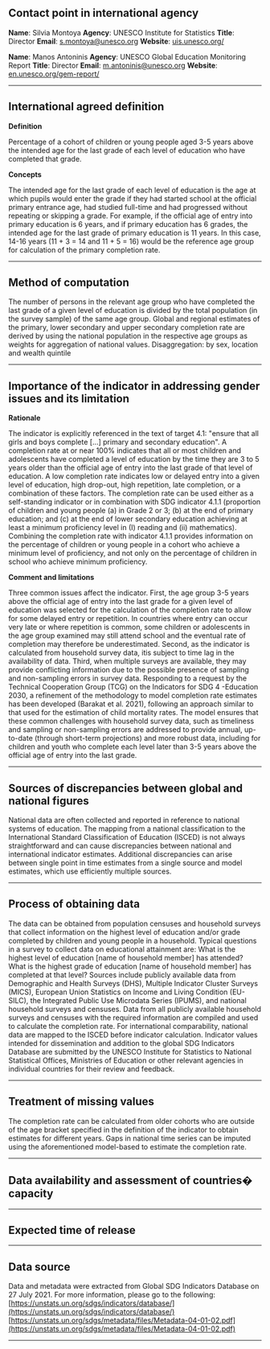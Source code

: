 ## Contact point in international agency

**Name**: Silvia Montoya
**Agency**: UNESCO Institute for Statistics
**Title**: Director
**Email**: [s.montoya@unesco.org](mailto:s.montoya@unesco.org)
**Website**: [uis.unesco.org/](http://uis.unesco.org/)

**Name**: Manos Antoninis
**Agency**: UNESCO Global Education Monitoring Report
**Title**: Director
**Email**: [m.antoninis@unesco.org](mailto:m.antoninis@unesco.org)
**Website**: [en.unesco.org/gem-report/](https://en.unesco.org/gem-report/)

---

## International agreed definition

**Definition**

Percentage of a cohort of children or young people aged 3-5 years above the intended age for the last grade of each level of education who have completed that grade.

**Concepts**

The intended age for the last grade of each level of education is the age at which pupils would enter the grade if they had started school at the official primary entrance age, had studied full-time and had progressed without repeating or skipping a grade. For example, if the official age of entry into primary education is 6 years, and if primary education has 6 grades, the intended age for the last grade of primary education is 11 years. In this case, 14-16 years \(11 + 3 = 14 and 11 + 5 = 16\) would be the reference age group for calculation of the primary completion rate.

---

## Method of computation

The number of persons in the relevant age group who have completed the last grade of a given level of education is divided by the total population \(in the survey sample\) of the same age group. Global and regional estimates of the primary, lower secondary and upper secondary completion rate are derived by using the national population in the respective age groups as weights for aggregation of national values. Disaggregation: by sex, location and wealth quintile

---

## Importance of the indicator in addressing gender issues and its limitation

**Rationale**

The indicator is explicitly referenced in the text of target 4.1: "ensure that all girls and boys complete \[...\] primary and secondary education". A completion rate at or near 100% indicates that all or most children and adolescents have completed a level of education by the time they are 3 to 5 years older than the official age of entry into the last grade of that level of education. A low completion rate indicates low or delayed entry into a given level of education, high drop-out, high repetition, late completion, or a combination of these factors. The completion rate can be used either as a self-standing indicator or in combination with SDG indicator 4.1.1 \(proportion of children and young people \(a\) in Grade 2 or 3; \(b\) at the end of primary education; and \(c\) at the end of lower secondary education achieving at least a minimum proficiency level in \(I\) reading and \(ii\) mathematics\). Combining the completion rate with indicator 4.1.1 provides information on the percentage of children or young people in a cohort who achieve a minimum level of proficiency, and not only on the percentage of children in school who achieve minimum proficiency.

**Comment and limitations**

Three common issues affect the indicator. First, the age group 3-5 years above the official age of entry into the last grade for a given level of education was selected for the calculation of the completion rate to allow for some delayed entry or repetition. In countries where entry can occur very late or where repetition is common, some children or adolescents in the age group examined may still attend school and the eventual rate of completion may therefore be underestimated. Second, as the indicator is calculated from household survey data, itis subject to time lag in the availability of data. Third, when multiple surveys are available, they may provide conflicting information due to the possible presence of sampling and non-sampling errors in survey data. Responding to a request by the Technical Cooperation Group \(TCG\) on the Indicators for SDG 4 -Education 2030, a refinement of the methodology to model completion rate estimates has been developed \(Barakat et al. 2021\), following an approach similar to that used for the estimation of child mortality rates. The model ensures that these common challenges with household survey data, such as timeliness and sampling or non-sampling errors are addressed to provide annual, up-to-date \(through short-term projections\) and more robust data, including for children and youth who complete each level later than 3-5 years above the official age of entry into the last grade.

---

## Sources of discrepancies between global and national figures

National data are often collected and reported in reference to national systems of education. The mapping from a national classification to the International Standard Classification of Education \(ISCED\) is not always straightforward and can cause discrepancies between national and international indicator estimates. Additional discrepancies can arise between single point in time estimates from a single source and model estimates, which use efficiently multiple sources.

---

## Process of obtaining data

The data can be obtained from population censuses and household surveys that collect information on the highest level of education and/or grade completed by children and young people in a household. Typical questions in a survey to collect data on educational attainment are: What is the highest level of education [name of household member] has attended? What is the highest grade of education [name of household member] has completed at that level? Sources include publicly available data from Demographic and Health Surveys \(DHS\), Multiple Indicator Cluster Surveys \(MICS\), European Union Statistics on Income and Living Condition \(EU-SILC\), the Integrated Public Use Microdata Series \(IPUMS\), and national household surveys and censuses. Data from all publicly available household surveys and censuses with the required information are compiled and used to calculate the completion rate. For international comparability, national data are mapped to the ISCED before indicator calculation. Indicator values intended for dissemination and addition to the global SDG Indicators Database are submitted by the UNESCO Institute for Statistics to National Statistical Offices, Ministries of Education or other relevant agencies in individual countries for their review and feedback.

---

## Treatment of missing values

The completion rate can be calculated from older cohorts who are outside of the age bracket specified in the definition of the indicator to obtain estimates for different years. Gaps in national time series can be imputed using the aforementioned model-based to estimate the completion rate.

---

## Data availability and assessment of countries� capacity

---

## Expected time of release

---

## Data source

Data and metadata were extracted from Global SDG Indicators Database on 27 July 2021. For more information, please go to the following: [https://unstats.un.org/sdgs/indicators/database/](https://unstats.un.org/sdgs/indicators/database/) [https://unstats.un.org/sdgs/metadata/files/Metadata-04-01-02.pdf](https://unstats.un.org/sdgs/metadata/files/Metadata-04-01-02.pdf)

---
